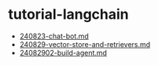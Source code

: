# tutorial-langchain

- [240823-chat-bot.md](./docs/240823-chat-bot.md)
- [240829-vector-store-and-retrievers.md](./docs/240829-vector-store-and-retrievers.md)
- [24082902-build-agent.md](./docs/24082902-build-agent.md)
